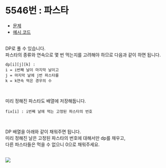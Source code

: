 # 5546번 : 파스타
* [문제](https://www.acmicpc.net/problem/5546)
* [예시 코드](https://github.com/njw1204/LA-solutions/blob/master/(BOJ%205546)%20파스타/5546.cpp)  
&nbsp;

DP로 풀 수 있습니다.  
파스타의 종류와 연속으로 몇 번 먹는지를 고려해야 하므로 다음과 같이 하면 됩니다.

```
dp[i][j][k] :
i = i번째 날이 마지막 날이고
j = 마지막 날에 j번 파스타를
k = k연속 먹은 경우의 수
```
&nbsp;

미리 정해진 파스타도 배열에 저장해둡니다.

```
fix[i] : i번째 날에 먹는 고정된 파스타의 번호
```
&nbsp;

DP 배열을 아래와 같이 채워주면 됩니다.  
미리 정해진 날은 고정된 파스타의 번호에 대해서만 dp를 채우고,  
다른 파스타들은 먹을 수 없으니 0으로 채워주세요.  
&nbsp;

<img align="left" src="https://latex.codecogs.com/gif.latex?%5C%5Cdp%5Bi%5D%5Bj%5D%5B1%5D%20%3D%20%5Csum_%7Bk%3D1%7D%5E%7B3%7D%28dp%5Bi-1%5D%5Bk%5D%5B1%5D&plus;dp%5Bi-1%5D%5Bk%5D%5B2%5D%2C%20k%5Cneq%20j%29%20%5C%5C%5C%5Cdp%5Bi%5D%5Bj%5D%5B2%5D%20%3D%20dp%5Bi-1%5D%5Bj%5D%5B1%5D">
